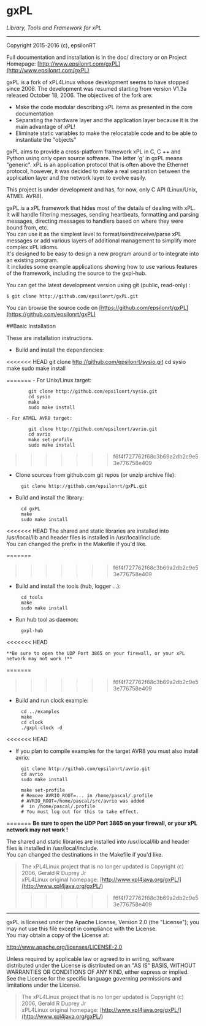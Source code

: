 # gxPL
*Library, Tools and Framework for xPL*

---
Copyright 2015-2016 (c), epsilonRT                  

Full documentation and installation is in the doc/ directory or on 
Project Homepage: [http://www.epsilonrt.com/gxPL](http://www.epsilonrt.com/gxPL)

gxPL is a fork of xPL4Linux whose development seems to have stopped since 2006. 
The development was resumed starting from version V1.3a released October 18, 2006.
The objectives of the fork are:

*    Make the code modular describing xPL items as presented in the core documentation
*    Separating the hardware layer and the application layer because it is the main advantage of xPL!
*    Eliminate static variables to make the relocatable code and to be able to instantiate the "objects"

gxPL aims to provide a cross-platform framework xPL in C, C ++ and Python using 
only open source software. The letter 'g' in gxPL means "generic".
xPL is an application protocol that is often above the Ethernet protocol, 
however, it was decided to make a real separation between the application layer 
and the network layer to evolve easily. 

This project is under development and has, for now, only C API (Linux/Unix, ATMEL AVR8).
 
gxPL is a xPL framework that hides most of the details of 
dealing with xPL.  It will handle filtering messages, sending 
heartbeats, formatting and parsing messages, directing messages to 
handlers based on where they were bound from, etc.  
You can use it as the simplest level to format/send/receive/parse xPL 
messages or add various layers of additional management to simplify more 
complex xPL idioms.  
It's designed to be easy to design a new program around or to 
integrate into an existing program.  
It includes some example applications showing how to use various 
features of the framework, including the source to the gxpl-hub.

You can get the latest development version using git (public, read-only) :

    $ git clone http://github.com/epsilonrt/gxPL.git

You can browse the source code on 
[https://github.com/epsilonrt/gxPL](https://github.com/epsilonrt/gxPL)

##Basic Installation

These are installation instructions.

* Build and install the dependencies:

<<<<<<< HEAD
        git clone http://github.com/epsilonrt/sysio.git
        cd sysio
        make
        sudo make install

=======
    - For Unix/Linux target:

            git clone http://github.com/epsilonrt/sysio.git
            cd sysio
            make
            sudo make install

    - For ATMEL AVR8 target:

            git clone http://github.com/epsilonrt/avrio.git
            cd avrio
            make set-profile
            sudo make install
>>>>>>> f6f4f727762f68c3b69a2db2c9e53e776758e409

* Clone sources from github.com git repos (or unzip archive file):

        git clone http://github.com/epsilonrt/gxPL.git


* Build and install the library:

        cd gxPL
        make
        sudo make install

<<<<<<< HEAD
    The shared and static libraries are installed into /usr/local/lib and 
    header files is installed in /usr/local/include.  
    You can changed the prefix in the Makefile if you'd like.

=======
>>>>>>> f6f4f727762f68c3b69a2db2c9e53e776758e409
* Build and install the tools (hub, logger ...):

        cd tools
        make
        sudo make install

* Run hub tool as daemon:

        gxpl-hub
<<<<<<< HEAD
    
    **Be sure to open the UDP Port 3865 on your firewall, or your xPL 
    network may not work !**
=======
>>>>>>> f6f4f727762f68c3b69a2db2c9e53e776758e409

* Build and run clock example:

        cd ../examples
        make
        cd clock
        ./gxpl-clock -d

<<<<<<< HEAD
* If you plan to compile examples for the target AVR8 you must also install avrio:

        git clone http://github.com/epsilonrt/avrio.git
        cd avrio
        sudo make install
        
        make set-profile
        # Remove AVRIO_ROOT=... in /home/pascal/.profile
        # AVRIO_ROOT=/home/pascal/src/avrio was added
        #  in /home/pascal/.profile
        # You must log out for this to take effect.
=======
**Be sure to open the UDP Port 3865 on your firewall, or your xPL 
network may not work !**

The shared and static libraries are installed into /usr/local/lib and 
header files is installed in /usr/local/include.  
You can changed the destinations in the Makefile if you'd like.

> The xPL4Linux project that is no longer updated is Copyright (c) 2006, Gerald R Duprey Jr  
> xPL4Linux original homepage: [http://www.xpl4java.org/gxPL/](http://www.xpl4java.org/gxPL/)
>>>>>>> f6f4f727762f68c3b69a2db2c9e53e776758e409

---
gxPL is licensed under the Apache License, Version 2.0 (the "License"); 
you may not use this file except in compliance with the License.  
You may obtain a copy of the License at:

http://www.apache.org/licenses/LICENSE-2.0 

Unless required by applicable law or agreed to in writing, software distributed
under the License is distributed on an "AS IS" BASIS, WITHOUT WARRANTIES OR
CONDITIONS OF ANY KIND, either express or implied. See the License for the
specific language governing permissions and limitations under the License.

> The xPL4Linux project that is no longer updated is Copyright (c) 2006, Gerald R Duprey Jr  
> xPL4Linux original homepage: [http://www.xpl4java.org/gxPL/](http://www.xpl4java.org/gxPL/)
